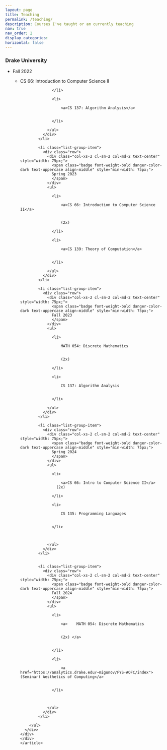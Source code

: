 ```yaml
---
layout: page
title: Teaching
permalink: /teaching/
description: Courses I've taught or am currently teaching
nav: true
nav_order: 2
display_categories: 
horizontal: false
---
```


<article>
<div class="cv">
<div class="card mt-3 p-3">
      <h3 class="card-title font-weight-medium">Drake University</h3>
      <div>
        <ul class="card-text font-weight-light list-group list-group-flush">
            <li class="list-group-item">
              <div class="row">
                <div class="col-xs-2 cl-sm-2 col-md-2 text-center" style="width: 75px;">
                  <span class="badge font-weight-bold danger-color-dark text-uppercase align-middle" style="min-width: 75px;">
                  Fall 2022
                  </span>
                </div>
                <ul>
                  <li>
                      <a>CS 66: Introduction to Computer Science II</a>
                                   
                    
                  </li>
                  
                  <li>
                    
                      <a>CS 137: Algorithm Analysis</a>
                    
                    
                  </li>
                  
                </ul>
              </div>
            </li>
          
            <li class="list-group-item">
              <div class="row">
                <div class="col-xs-2 cl-sm-2 col-md-2 text-center" style="width: 75px;">
                  <span class="badge font-weight-bold danger-color-dark text-uppercase align-middle" style="min-width: 75px;">
                  Spring 2023
                  </span>
                </div>
                <ul>
                  
                  <li>
                    
                      <a>CS 66: Introduction to Computer Science II</a>
                    
                    
                      (2x)
                    
                  </li>
                  
                  <li>
                    
                      <a>CS 139: Theory of Computation</a>
                    
                    
                  </li>
                  
                </ul>
              </div>
            </li>
          
            <li class="list-group-item">
              <div class="row">
                <div class="col-xs-2 cl-sm-2 col-md-2 text-center" style="width: 75px;">
                  <span class="badge font-weight-bold danger-color-dark text-uppercase align-middle" style="min-width: 75px;">
                  Fall 2023
                  </span>
                </div>
                <ul>
                  
                  <li>
                    
                      MATH 054: Discrete Mathematics
                    
                    
                      (2x)
                    
                  </li>
                  
                  <li>
                    
                      CS 137: Algorithm Analysis
                    
                    
                  </li>
                  
                </ul>
              </div>
            </li>
          
            <li class="list-group-item">
              <div class="row">
                <div class="col-xs-2 cl-sm-2 col-md-2 text-center" style="width: 75px;">
                  <span class="badge font-weight-bold danger-color-dark text-uppercase align-middle" style="min-width: 75px;">
                  Spring 2024
                  </span>
                </div>
                <ul>
                  
                  <li>
                    
                      <a>CS 66: Intro to Computer Science II</a>
                    (2x)
                    
                  </li>
                  
                  <li>
                    
                      CS 135: Programming Languages
                    
                    
                  </li>
                  
     
                  
                </ul>
              </div>
            </li>
          

            <li class="list-group-item">
              <div class="row">
                <div class="col-xs-2 cl-sm-2 col-md-2 text-center" style="width: 75px;">
                  <span class="badge font-weight-bold danger-color-dark text-uppercase align-middle" style="min-width: 75px;">
                  Fall 2024
                  </span>
                </div>
                <ul>
                  
                  <li>
                    
                      <a>    MATH 054: Discrete Mathematics
                    
                    
                      (2x) </a>
                    
                    
                  </li>
                  
                  <li>
                    
                      <a href="https://analytics.drake.edu/~migunov/FYS-AOFC/index">(Seminar) Aesthetics of Computing</a>
                    
                    
                  </li>
                  
     
                  
                </ul>
              </div>
            </li>
          
        </ul>
      </div>
    </div>
    </div>
    </article>